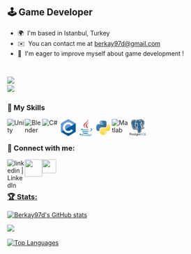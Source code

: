 ## 🕹️ Game Developer

* 🌍  I'm based in Istanbul, Turkey
* ✉️  You can contact me at [berkay97d@gmail.com](mailto:berkay97d@gmail.com)
* 🧠  I'm eager to improve myself about game development !
<br/>

<a href="https://www.github.com/Berkay97d" target="_blank" rel="noreferrer"><img
src="https://img.shields.io/github/followers/Berkay97d?logo=github&style=for-the-badge&color=10b981&labelColor=171717" /></a>
<br/>
![](https://komarev.com/ghpvc/?username=Berkay97d)


### 🔧 My Skills

<img align="left" alt="Unity" width="40px" src="https://preview.redd.it/tu3gt6ysfxq71.png?auto=webp&s=10ab55d9dc09e7ed6ea59bd5916800a5272d5969" />
<img align="left" alt="Blender" width="40px" src="https://upload.wikimedia.org/wikipedia/commons/thumb/0/0c/Blender_logo_no_text.svg/2503px-Blender_logo_no_text.svg.png" />
<img align="left" alt="C#" width="40px" src="https://seeklogo.com/images/C/c-sharp-c-logo-02F17714BA-seeklogo.com.png" />
<img align="left" alt="C" width="40px" src="https://raw.githubusercontent.com/devicons/devicon/master/icons/c/c-original.svg" />
<img align="left" alt="Java" width="40px" src="https://raw.githubusercontent.com/devicons/devicon/master/icons/java/java-original.svg" />
<img align="left" alt="Python" width="40px" src="https://raw.githubusercontent.com/devicons/devicon/master/icons/python/python-original.svg" />
<img align="left" alt="Matlab" width="40px" src="https://upload.wikimedia.org/wikipedia/commons/2/21/Matlab_Logo.png" />
<img align="left" alt="SQL" width="40px" src="https://raw.githubusercontent.com/devicons/devicon/master/icons/postgresql/postgresql-original-wordmark.svg" />


<br/>
<br/>

### 📩 Connect with me:

[<img align="left" alt="linkedin | LinkedIn" width="40px" src="https://upload.wikimedia.org/wikipedia/commons/thumb/c/ca/LinkedIn_logo_initials.png/640px-LinkedIn_logo_initials.png" />][linkedin]
[<img align="left" height="40px" width="40px" src="https://static-00.iconduck.com/assets.00/itch-io-icon-512x512-wwio9bi8.png" />][itchio]
<p align="left"> <a href="https://discord.com/users/Berkay#5458" target="_blank" rel="noreferrer"><img src="https://raw.githubusercontent.com/danielcranney/readme-generator/main/public/icons/socials/discord.svg" width="32" height="32" />
  
[linkedin]: https://www.linkedin.com/in/berkay-dindar/
[itchio]: https://berkaydindar.itch.io/

  
<br/>
<br/>

### 🏆 Stats:

<a href="http://www.github.com/Berkay97d"><img src="https://github-readme-stats.vercel.app/api?username=Berkay97d&show_icons=true&hide=&count_private=true&title_color=ef4444&text_color=ffffff&icon_color=10b981&bg_color=171717&hide_border=true&show_icons=true" alt="Berkay97d's GitHub stats" /></a>

<a href="http://www.github.com/Berkay97d"><img src="https://github-readme-streak-stats.herokuapp.com/?user=Berkay97d&stroke=ffffff&background=171717&ring=ef4444&fire=ef4444&currStreakNum=ffffff&currStreakLabel=ef4444&sideNums=ffffff&sideLabels=ffffff&dates=ffffff&hide_border=true" /></a>

<!-- error
<a href="http://www.github.com/Berkay97d"><img src="https://activity-graph.herokuapp.com/graph?username=Berkay97d&bg_color=171717&color=ffffff&line=10b981&point=ffffff&area_color=171717&area=true&hide_border=true&custom_title=GitHub%20Commits%20Graph" alt="GitHub Commits Graph" /></a>
-->

<a href="https://github.com/Berkay97d" align="left"><img src="https://github-readme-stats.vercel.app/api/top-langs/?username=Berkay97d&theme=dracula&hide=shaderlab,hlsl&langs_count=10&title_color=ef4444&text_color=ffffff&icon_color=10b981&bg_color=171717&hide_border=true&locale=en&custom_title=Top%20%Languages" alt="Top Languages" /></a>
